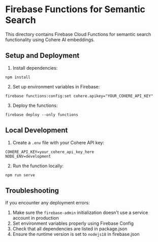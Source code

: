 # Firebase Functions for Semantic Search

This directory contains Firebase Cloud Functions for semantic search functionality using Cohere AI embeddings.

## Setup and Deployment

1. Install dependencies:
```
npm install
```

2. Set up environment variables in Firebase:
```
firebase functions:config:set cohere.apikey="YOUR_COHERE_API_KEY"
```

3. Deploy the functions:
```
firebase deploy --only functions
```

## Local Development

1. Create a `.env` file with your Cohere API key:
```
COHERE_API_KEY=your_cohere_api_key_here
NODE_ENV=development
```

2. Run the function locally:
```
npm run serve
```

## Troubleshooting

If you encounter any deployment errors:

1. Make sure the `firebase-admin` initialization doesn't use a service account in production
2. Set environment variables properly using Firebase Config
3. Check that all dependencies are listed in package.json
4. Ensure the runtime version is set to `nodejs18` in firebase.json 